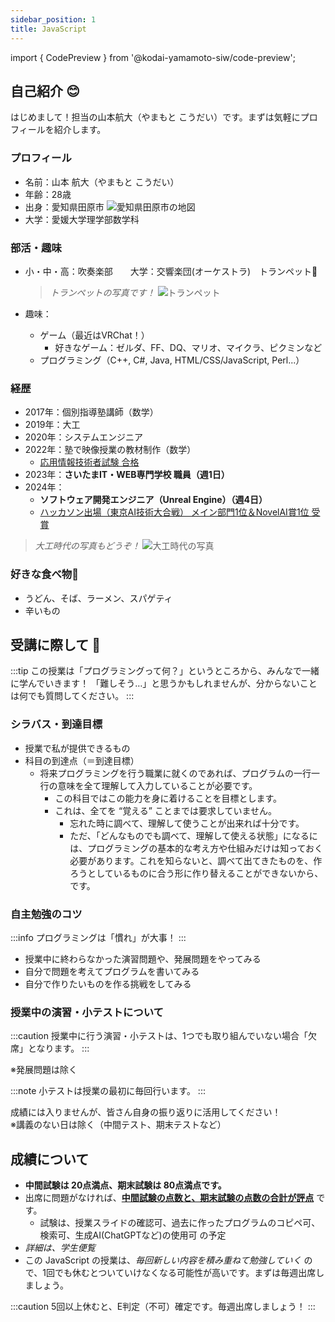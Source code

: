```yaml
---
sidebar_position: 1
title: JavaScript
---
```


import { CodePreview } from '@kodai-yamamoto-siw/code-preview';

## 自己紹介 😊

はじめまして！担当の山本航大（やまもと こうだい）です。まずは気軽にプロフィールを紹介します。

### プロフィール
- 名前：山本 航大（やまもと こうだい）
- 年齢：28歳
- 出身：愛知県田原市
  ![愛知県田原市の地図](/img/intro/aichi-tahara-map.png)
- 大学：愛媛大学理学部数学科

### 部活・趣味
- 小・中・高：吹奏楽部　　大学：交響楽団(オーケストラ)　トランペット🎺
  > *トランペットの写真です！*
  > ![トランペット](/img/intro/trumpet.jpg)

- 趣味：
  - ゲーム（最近はVRChat！）
    - 好きなゲーム：ゼルダ、FF、DQ、マリオ、マイクラ、ピクミンなど
  - プログラミング（C++, C#, Java, HTML/CSS/JavaScript, Perl...）

### 経歴
- 2017年：個別指導塾講師（数学）
- 2019年：大工
- 2020年：システムエンジニア
- 2022年：塾で映像授業の教材制作（数学）
  - <u>応用情報技術者試験 合格</u>
- 2023年：**さいたまIT・WEB専門学校 職員（週1日）**
- 2024年：
  - **ソフトウェア開発エンジニア（Unreal Engine）（週4日）**
  - <u>ハッカソン出場（東京AI技術大合戦） メイン部門1位＆NovelAI賞1位 受賞</u>

> *大工時代の写真もどうぞ！*
> ![大工時代の写真](/img/intro/carpenter.jpg)

### 好きな食べ物🍜
- うどん、そば、ラーメン、スパゲティ
- 辛いもの

## 受講に際して 📝

:::tip
この授業は「プログラミングって何？」というところから、みんなで一緒に学んでいきます！
「難しそう…」と思うかもしれませんが、分からないことは何でも質問してください。
:::

### シラバス・到達目標
- 授業で私が提供できるもの
- 科目の到達点（＝到達目標）
  - 将来プログラミングを行う職業に就くのであれば、プログラムの一行一行の意味を全て理解して入力していることが必要です。
    - この科目ではこの能力を身に着けることを目標とします。
    - これは、全てを “覚える” ことまでは要求していません。
      - 忘れた時に調べて、理解して使うことが出来れば十分です。
      - ただ、「どんなものでも調べて、理解して使える状態」になるには、プログラミングの基本的な考え方や仕組みだけは知っておく必要があります。これを知らないと、調べて出てきたものを、作ろうとしているものに合う形に作り替えることができないから、です。

### 自主勉強のコツ
:::info
プログラミングは「慣れ」が大事！
:::
- 授業中に終わらなかった演習問題や、発展問題をやってみる
- 自分で問題を考えてプログラムを書いてみる
- 自分で作りたいものを作る挑戦をしてみる

### 授業中の演習・小テストについて

:::caution
授業中に行う演習・小テストは、1つでも取り組んでいない場合「欠席」となります。
:::

※発展問題は除く



:::note
小テストは授業の最初に毎回行います。
:::

成績には入りませんが、皆さん自身の振り返りに活用してください！  
※講義のない日は除く（中間テスト、期末テストなど）

## 成績について

- **中間試験は 20点満点、期末試験は 80点満点です。**
- 出席に問題がなければ、<u>**中間試験の点数と、期末試験の点数の合計が評点**</u> です。
  - 試験は、授業スライドの確認可、過去に作ったプログラムのコピペ可、検索可、生成AI(ChatGPTなど)の使用可 の予定
- _詳細は、学生便覧_
- この JavaScript の授業は、_毎回新しい内容を積み重ねて勉強していく_ ので、1回でも休むとついていけなくなる可能性が高いです。まずは毎週出席しましょう。

:::caution
5回以上休むと、E判定（不可）確定です。毎週出席しましょう！
:::
